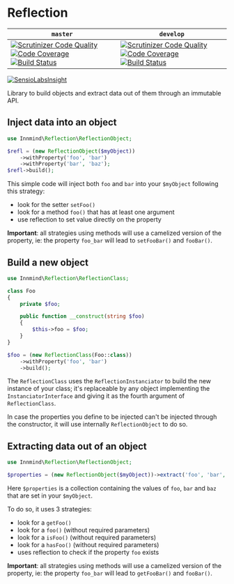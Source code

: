 # Reflection

| `master` | `develop` |
|----------|-----------|
|[![Scrutinizer Code Quality](https://scrutinizer-ci.com/g/Innmind/Reflection/badges/quality-score.png?b=master)](https://scrutinizer-ci.com/g/Innmind/Reflection/?branch=master) [![Code Coverage](https://scrutinizer-ci.com/g/Innmind/Reflection/badges/coverage.png?b=master)](https://scrutinizer-ci.com/g/Innmind/Reflection/?branch=master) [![Build Status](https://scrutinizer-ci.com/g/Innmind/Reflection/badges/build.png?b=master)](https://scrutinizer-ci.com/g/Innmind/Reflection/build-status/master) | [![Scrutinizer Code Quality](https://scrutinizer-ci.com/g/Innmind/Reflection/badges/quality-score.png?b=develop)](https://scrutinizer-ci.com/g/Innmind/Reflection/?branch=develop) [![Code Coverage](https://scrutinizer-ci.com/g/Innmind/Reflection/badges/coverage.png?b=develop)](https://scrutinizer-ci.com/g/Innmind/Reflection/?branch=develop) [![Build Status](https://scrutinizer-ci.com/g/Innmind/Reflection/badges/build.png?b=develop)](https://scrutinizer-ci.com/g/Innmind/Reflection/build-status/develop)|

[![SensioLabsInsight](https://insight.sensiolabs.com/projects/08bda127-8c81-4f20-a5e2-c2ac37abff71/big.png)](https://insight.sensiolabs.com/projects/08bda127-8c81-4f20-a5e2-c2ac37abff71)

Library to build objects and extract data out of them through an immutable API.

## Inject data into an object

```php
use Innmind\Reflection\ReflectionObject;

$refl = (new ReflectionObject($myObject))
    ->withProperty('foo', 'bar')
    ->withProperty('bar', 'baz');
$refl->build();
```

This simple code will inject both `foo` and `bar` into your `$myObject` following this strategy:

* look for the setter `setFoo()`
* look for a method `foo()` that has at least one argument
* use reflection to set value directly on the property

**Important**: all strategies using methods will use a camelized version of the property, ie: the property `foo_bar` will lead to `setFooBar()` and `fooBar()`.

## Build a new object

```php
use Innmind\Reflection\ReflectionClass;

class Foo
{
    private $foo;

    public function __construct(string $foo)
    {
        $this->foo = $foo;
    }
}

$foo = (new ReflectionClass(Foo::class))
    ->withProperty('foo', 'bar')
    ->build();
```

The `ReflectionClass` uses the `ReflectionInstanciator` to build the new instance of your class; it's replaceable by any object implementing the `InstanciatorInterface` and giving it as the fourth argument of `ReflectionClass`.

In case the properties you define to be injected can't be injected through the constructor, it will use internally `ReflectionObject` to do so.

## Extracting data out of an object

```php
use Innmind\Reflection\ReflectionObject;

$properties = (new ReflectionObject($myObject))->extract('foo', 'bar', 'baz');
```

Here `$properties` is a collection containing the values of `foo`, `bar` and `baz` that are set in your `$myObject`.

To do so, it uses 3 strategies:

* look for a `getFoo()`
* look for a `foo()` (without required parameters)
* look for a `isFoo()` (without required parameters)
* look for a `hasFoo()` (without required parameters)
* uses reflection to check if the property `foo` exists

**Important**: all strategies using methods will use a camelized version of the property, ie: the property `foo_bar` will lead to `getFooBar()` and `fooBar()`.
